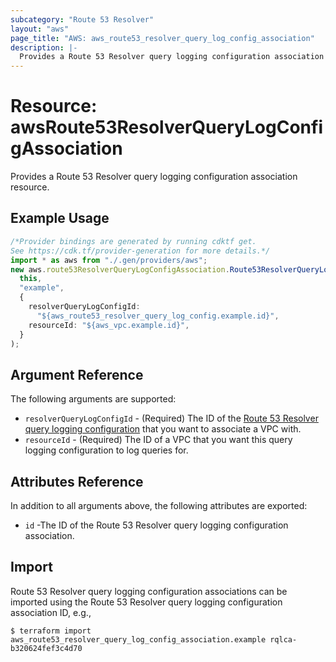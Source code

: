 ```yaml
---
subcategory: "Route 53 Resolver"
layout: "aws"
page_title: "AWS: aws_route53_resolver_query_log_config_association"
description: |-
  Provides a Route 53 Resolver query logging configuration association resource.
---
```


# Resource: awsRoute53ResolverQueryLogConfigAssociation

Provides a Route 53 Resolver query logging configuration association resource.

## Example Usage

```typescript
/*Provider bindings are generated by running cdktf get.
See https://cdk.tf/provider-generation for more details.*/
import * as aws from "./.gen/providers/aws";
new aws.route53ResolverQueryLogConfigAssociation.Route53ResolverQueryLogConfigAssociation(
  this,
  "example",
  {
    resolverQueryLogConfigId:
      "${aws_route53_resolver_query_log_config.example.id}",
    resourceId: "${aws_vpc.example.id}",
  }
);

```

## Argument Reference

The following arguments are supported:

* `resolverQueryLogConfigId` - (Required) The ID of the [Route 53 Resolver query logging configuration](route53_resolver_query_log_config.html) that you want to associate a VPC with.
* `resourceId` - (Required) The ID of a VPC that you want this query logging configuration to log queries for.

## Attributes Reference

In addition to all arguments above, the following attributes are exported:

* `id` -The ID of the Route 53 Resolver query logging configuration association.

## Import

Route 53 Resolver query logging configuration associations can be imported using the Route 53 Resolver query logging configuration association ID, e.g.,

```console
$ terraform import aws_route53_resolver_query_log_config_association.example rqlca-b320624fef3c4d70
```
